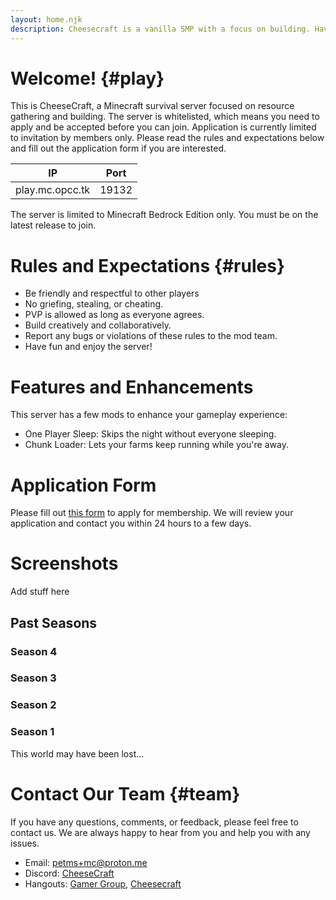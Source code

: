 ```yaml
---
layout: home.njk
description: Cheesecraft is a vanilla SMP with a focus on building. Have fun gathering resources and collaborating to create impressive builds.
---
```


# Welcome! {#play}

This is CheeseCraft, a Minecraft survival server focused on resource gathering and building. The server is whitelisted, which means you need to apply and be accepted before you can join. Application is currently limited to invitation by members only. Please read the rules and expectations below and fill out the application form if you are interested.

| IP              | Port  |
|---------------- |-------|
| play.mc.opcc.tk | 19132 |

The server is limited to Minecraft Bedrock Edition only. You must be on the latest release to join.

# Rules and Expectations {#rules}

- Be friendly and respectful to other players
- No griefing, stealing, or cheating.
- PVP is allowed as long as everyone agrees.
- Build creatively and collaboratively.
- Report any bugs or violations of these rules to the mod team.
- Have fun and enjoy the server!

# Features and Enhancements

This server has a few mods to enhance your gameplay experience:
- One Player Sleep: Skips the night without everyone sleeping.
- Chunk Loader: Lets your farms keep running while you're away.

# Application Form

Please fill out [this form](https://forms.gle/yJqJ6eq4upYMy89m8) to apply for membership. We will review your application and contact you within 24 hours to a few days.

# Screenshots

Add stuff here

## Past Seasons

### Season 4

### Season 3

### Season 2

### Season 1

This world may have been lost...

# Contact Our Team {#team}

If you have any questions, comments, or feedback, please feel free to contact us. We are always happy to hear from you and help you with any issues.

- Email: petms+mc@proton.me
- Discord: [CheeseCraft](https://discord.com/channels/1209890245768642661/1209890246653775943)
- Hangouts: [Gamer Group](https://mail.google.com/chat/u/0/#chat/space/AAAAhfPka84), [Cheesecraft](https://mail.google.com/chat/u/0/#chat/space/AAAATskUQqM)
